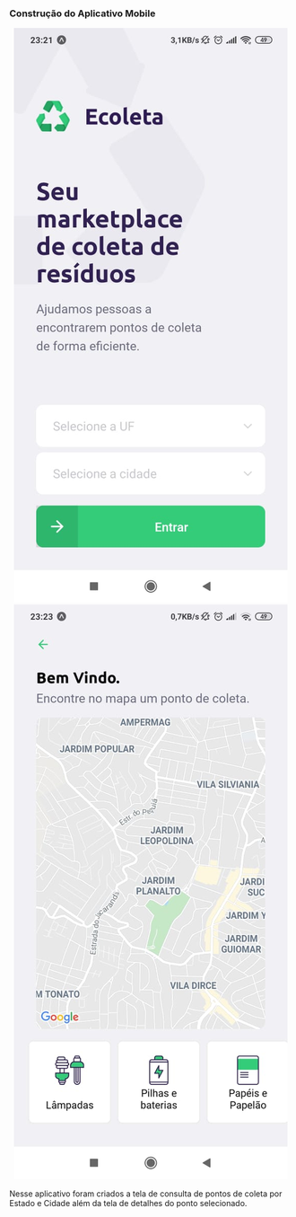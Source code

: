 ### Construção do Aplicativo Mobile

<p align="center">
  <img src="../assets/img/mobile-home.png" alt="Next level week @Rocketseat" />
  <img src="../assets/img/mobile-search.png" alt="Next level week @Rocketseat" />
</p>

Nesse aplicativo foram criados a tela de consulta de pontos de coleta por Estado e Cidade além da tela de detalhes do ponto selecionado.